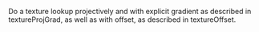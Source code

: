 Do a texture lookup projectively and with explicit gradient as described in textureProjGrad, as well as with offset, as described in textureOffset.